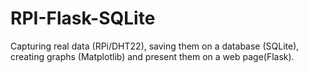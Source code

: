 # RPI-Flask-SQLite
Capturing real data (RPi/DHT22), saving them on a database (SQLite), creating graphs (Matplotlib) and present them on a web page(Flask). 
